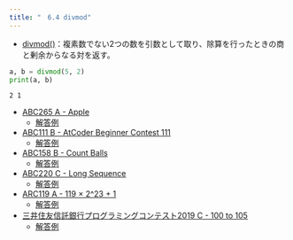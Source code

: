 ```yaml
---
title: "　6.4 divmod"
---
```


* [divmod()](https://docs.python.org/ja/3/library/functions.html#divmod)：複素数でない2つの数を引数として取り、除算を行ったときの商と剰余からなる対を返す。

```python:サンプルコード：sample_476.py
a, b = divmod(5, 2)
print(a, b)
```

```text:実行結果
2 1
```

- [ABC265 A - Apple](https://atcoder.jp/contests/abc265/tasks/abc265_a)
    - [解答例](https://atcoder.jp/contests/abc265/submissions/34430163)
- [ABC111 B - AtCoder Beginner Contest 111](https://atcoder.jp/contests/abc111/tasks/abc111_b)
    - [解答例](https://atcoder.jp/contests/abc111/submissions/35453907)
- [ABC158 B - Count Balls](https://atcoder.jp/contests/abc158/tasks/abc158_b)
    - [解答例](https://atcoder.jp/contests/abc158/submissions/18017689)
- [ABC220 C - Long Sequence](https://atcoder.jp/contests/abc220/tasks/abc220_c)
    - [解答例](https://atcoder.jp/contests/abc220/submissions/36204582)
- [ARC119 A - 119 × 2^23 + 1](https://atcoder.jp/contests/arc119/tasks/arc119_a)
    - [解答例](https://atcoder.jp/contests/arc119/submissions/24979502)
- [三井住友信託銀行プログラミングコンテスト2019 C - 100 to 105](https://atcoder.jp/contests/sumitrust2019/tasks/sumitb2019_c)
    - [解答例](https://atcoder.jp/contests/sumitrust2019/submissions/33131832)